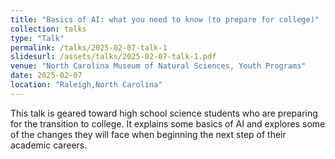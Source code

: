 ```yaml
---
title: "Basics of AI: what you need to know (to prepare for college)"
collection: talks
type: "Talk"
permalink: /talks/2025-02-07-talk-1
slidesurl: /assets/talks/2025-02-07-talk-1.pdf
venue: "North Carolina Museum of Natural Sciences, Youth Programs"
date: 2025-02-07
location: "Raleigh,North Carolina"
---
```


This talk is geared toward high school science students who are preparing for the transition to college. It explains some basics of AI and explores some of the changes they will face when beginning the next step of their academic careers. 


